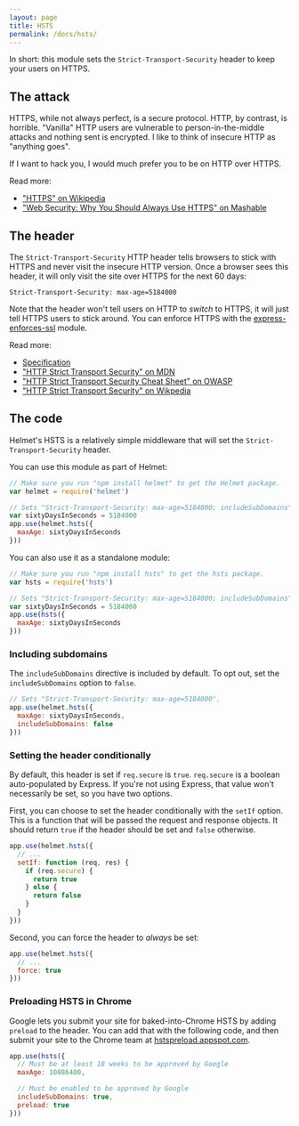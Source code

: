 ```yaml
---
layout: page
title: HSTS
permalink: /docs/hsts/
---
```

In short: this module sets the `Strict-Transport-Security` header to keep your users on HTTPS.

The attack
----------

HTTPS, while not always perfect, is a secure protocol. HTTP, by contrast, is horrible. "Vanilla" HTTP users are vulnerable to person-in-the-middle attacks and nothing sent is encrypted. I like to think of insecure HTTP as "anything goes".

If I want to hack you, I would much prefer you to be on HTTP over HTTPS.

Read more:

- ["HTTPS" on Wikipedia](https://en.wikipedia.org/wiki/HTTPS)
- ["Web Security: Why You Should Always Use HTTPS" on Mashable](http://mashable.com/2011/05/31/https-web-security/)

The header
----------

The `Strict-Transport-Security` HTTP header tells browsers to stick with HTTPS and never visit the insecure HTTP version. Once a browser sees this header, it will only visit the site over HTTPS for the next 60 days:

```
Strict-Transport-Security: max-age=5184000
```

Note that the header won't tell users on HTTP to *switch* to HTTPS, it will just tell HTTPS users to stick around. You can enforce HTTPS with the [express-enforces-ssl](https://github.com/aredo/express-enforces-ssl) module.

Read more:

- [Specification](https://tools.ietf.org/html/rfc6797)
- ["HTTP Strict Transport Security" on MDN](https://developer.mozilla.org/en-US/docs/Web/Security/HTTP_strict_transport_security)
- ["HTTP Strict Transport Security Cheat Sheet" on OWASP](https://www.owasp.org/index.php/HTTP_Strict_Transport_Security_Cheat_Sheet)
- ["HTTP Strict Transport Security" on Wikpedia](https://en.wikipedia.org/wiki/HTTP_Strict_Transport_Security)

The code
--------

Helmet's HSTS is a relatively simple middleware that will set the `Strict-Transport-Security` header.

You can use this module as part of Helmet:

```javascript
// Make sure you run "npm install helmet" to get the Helmet package.
var helmet = require('helmet')

// Sets "Strict-Transport-Security: max-age=5184000; includeSubDomains".
var sixtyDaysInSeconds = 5184000
app.use(helmet.hsts({
  maxAge: sixtyDaysInSeconds
}))
```

You can also use it as a standalone module:

```javascript
// Make sure you run "npm install hsts" to get the hsts package.
var hsts = require('hsts')

// Sets "Strict-Transport-Security: max-age=5184000; includeSubDomains".
var sixtyDaysInSeconds = 5184000
app.use(hsts({
  maxAge: sixtyDaysInSeconds
}))
```

### Including subdomains

The `includeSubDomains` directive is included by default. To opt out, set the `includeSubDomains` option to `false`.

```javascript
// Sets "Strict-Transport-Security: max-age=5184000".
app.use(helmet.hsts({
  maxAge: sixtyDaysInSeconds,
  includeSubDomains: false
}))
```

### Setting the header conditionally

By default, this header is set if `req.secure` is `true`. `req.secure` is a boolean auto-populated by Express. If you're not using Express, that value won't necessarily be set, so you have two options.

First, you can choose to set the header conditionally with the `setIf` option. This is a function that will be passed the request and response objects. It should return `true` if the header should be set and `false` otherwise.

```javascript
app.use(helmet.hsts({
  // ...
  setIf: function (req, res) {
    if (req.secure) {
      return true
    } else {
      return false
    }
  }
}))
```

Second, you can force the header to *always* be set:

```javascript
app.use(helmet.hsts({
  // ...
  force: true
}))
```

### Preloading HSTS in Chrome

Google lets you submit your site for baked-into-Chrome HSTS by adding `preload` to the header. You can add that with the following code, and then submit your site to the Chrome team at [hstspreload.appspot.com](https://hstspreload.appspot.com/).

```javascript
app.use(hsts({
  // Must be at least 18 weeks to be approved by Google
  maxAge: 10886400,

  // Must be enabled to be approved by Google
  includeSubDomains: true,
  preload: true
}))
```
